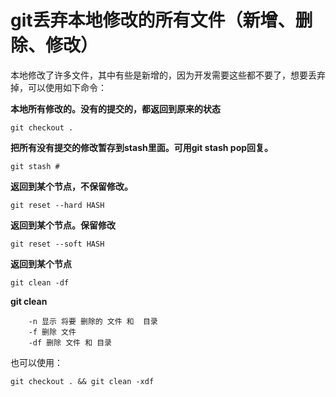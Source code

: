 # git丢弃本地修改的所有文件（新增、删除、修改）

本地修改了许多文件，其中有些是新增的，因为开发需要这些都不要了，想要丢弃掉，可以使用如下命令：

**本地所有修改的。没有的提交的，都返回到原来的状态**
~~~
git checkout . 
~~~

**把所有没有提交的修改暂存到stash里面。可用git stash pop回复。**
~~~
git stash #
~~~

**返回到某个节点，不保留修改。**
~~~
git reset --hard HASH
~~~

**返回到某个节点。保留修改**
~~~
git reset --soft HASH
~~~

**返回到某个节点**
~~~
git clean -df
~~~

**git clean**
~~~
    -n 显示 将要 删除的 文件 和  目录
    -f 删除 文件
    -df 删除 文件 和 目录

~~~
也可以使用：
~~~
git checkout . && git clean -xdf
~~~
